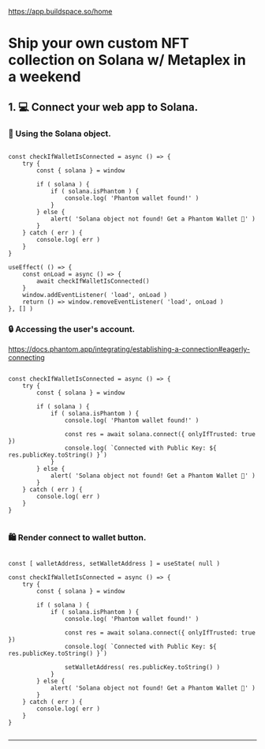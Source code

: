 


<https://app.buildspace.so/home>



# Ship your own custom NFT collection on Solana w/ Metaplex in a weekend



## 1. 💻 Connect your web app to Solana.



### 👻 Using the Solana object.

```code

const checkIfWalletIsConnected = async () => {
	try {
		const { solana } = window

		if ( solana ) {
			if ( solana.isPhantom ) {
				console.log( 'Phantom wallet found!' )
			}
		} else {
			alert( 'Solana object not found! Get a Phantom Wallet 👻' )
		}
	} catch ( err ) {
		console.log( err )
	}
}

useEffect( () => {
	const onLoad = async () => {
		await checkIfWalletIsConnected()
	}
	window.addEventListener( 'load', onLoad )
	return () => window.removeEventListener( 'load', onLoad )
}, [] )

```



### 🔒 Accessing the user's account.

<https://docs.phantom.app/integrating/establishing-a-connection#eagerly-connecting>

```code

const checkIfWalletIsConnected = async () => {
	try {
		const { solana } = window

		if ( solana ) {
			if ( solana.isPhantom ) {
				console.log( 'Phantom wallet found!' )

				const res = await solana.connect({ onlyIfTrusted: true })
				console.log( `Connected with Public Key: ${ res.publicKey.toString() }`)
			}
		} else {
			alert( 'Solana object not found! Get a Phantom Wallet 👻' )
		}
	} catch ( err ) {
		console.log( err )
	}
}


```



### 🛍 Render connect to wallet button.

```code

const [ walletAddress, setWalletAddress ] = useState( null )

const checkIfWalletIsConnected = async () => {
	try {
		const { solana } = window

		if ( solana ) {
			if ( solana.isPhantom ) {
				console.log( 'Phantom wallet found!' )

				const res = await solana.connect({ onlyIfTrusted: true })
				console.log( `Connected with Public Key: ${ res.publicKey.toString() }`)

				setWalletAddress( res.publicKey.toString() )
			}
		} else {
			alert( 'Solana object not found! Get a Phantom Wallet 👻' )
		}
	} catch ( err ) {
		console.log( err )
	}
}


```



---

